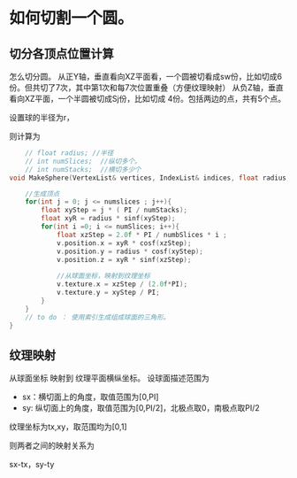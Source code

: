 
# 如何切割一个圆。

## 切分各顶点位置计算
怎么切分圆。
从正Y轴，垂直看向XZ平面看，一个圆被切看成sw份，比如切成6份。但共切了7次，其中第1次和每7次位置重叠（方便纹理映射）
从负Z轴，垂直看向XZ平面，一个半圆被切成Sj份，比如切成 4份。包括两边的点，共有5个点。

设置球的半径为r，

则计算为
```C++
    // float radius; //半径
    // int numSlices;  //纵切多个。
    // int numStacks;  //横切多少个
void MakeSphere(VertexList& vertices, IndexList& indices, float radius, int numSlices, int numStacks) {

    //生成顶点
    for(int j = 0; j <= numslices ; j++){
        float xyStep = j * ( PI / numStacks);
        float xyR = radius * sinf(xyStep);
        for(int i =0; i <= numSlices; i++){
            float xzStep = 2.0f * PI / numbSlices * i ;
            v.position.x = xyR * cosf(xzStep);
            v.position.y = radius * cosf(xyStep);
            v.position.z = xyR * sinf(xzStep);
            
            //从球面坐标，映射到纹理坐标
			v.texture.x = xzStep / (2.0f*PI);
			v.texture.y = xyStep / PI;
        }
    }
    // to do ： 使用索引生成组成球面的三角形。
}
```

## 纹理映射
从球面坐标  映射到 纹理平面横纵坐标。
设球面描述范围为
- sx：横切面上的角度，取值范围为[0,PI]
- sy: 纵切面上的角度，取值范围为[0,PI/2]，北极点取0，南极点取PI/2

纹理坐标为tx,xy，取范围均为[0,1]

则两者之间的映射关系为

sx-tx，sy-ty
